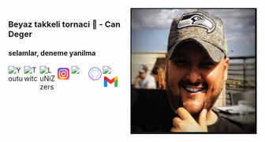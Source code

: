 <img align="right" alt="avatar" width="256" src="avatar2.JPG"> 

### Beyaz takkeli tornaci 👋 - Can Deger
#### selamlar, deneme yanilma
<a href="https://youtube.com/candeger">
<img align="left" alt="Youtube" height="32" width="32" src="https://raw.githubusercontent.com/peterthehan/peterthehan/master/assets/youtube.svg">
</a> 
<a href="https://twitch.tv/lunizz">
<img align="left" alt="Twitch" height="32" width="32" src="https://raw.githubusercontent.com/peterthehan/peterthehan/master/assets/twitch.svg">
</a> <a href="https://discord.gg/HfzmfHX">
<img align="left" alt="LuNiZzers" width="32" src="https://raw.githubusercontent.com/peterthehan/peterthehan/master/assets/discord.svg" />
</a> <a href="https://instagram.com/candeger">
<img align="left" alt="instagram" height="32" width="32" src="instagram.svg">
</a> <a href="https://twitter.com/CanDeger">
<img align="left" width="32" src="https://raw.githubusercontent.com/peterthehan/peterthehan/master/assets/twitter.svg" />
</a> <a href="https://github.com/lunizz">
<img align="left" alt="github" height="32" width="32" src="github.svg">
</a> <a href="https://www.linkedin.com/in/CanDeger/">
<img align="left" width="32" src="https://raw.githubusercontent.com/peterthehan/peterthehan/master/assets/linkedin.svg" />
</a> <a href="mailto:lunizz@pm.me">
<img align="left" alt="mail me" height="32" width="32" src="gmail.svg">
</a>

<!--
**LuNiZz/lunizz** is a ✨ _special_ ✨ repository because its `README.md` (this file) appears on your GitHub profile.

Here are some ideas to get you started:

- 🔭 I’m currently working on ...
- 🌱 I’m currently learning ...
- 👯 I’m looking to collaborate on ...
- 🤔 I’m looking for help with ...
- 💬 Ask me about ...
- 📫 How to reach me: ...
- 😄 Pronouns: ...
- ⚡ Fun fact: ...
-->
